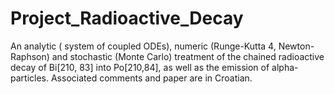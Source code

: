 # Project_Radioactive_Decay
An analytic ( system of coupled ODEs), numeric (Runge-Kutta 4, Newton-Raphson) and stochastic (Monte Carlo) treatment of the chained radioactive decay of Bi[210, 83] into Po[210,84], as well as the emission of alpha-particles. Associated comments and paper are in Croatian.
